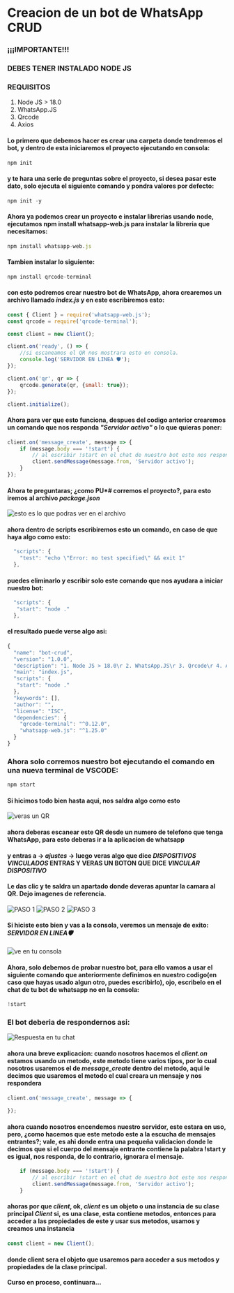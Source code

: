 # Creacion de un bot de WhatsApp CRUD
### ¡¡¡IMPORTANTE!!!
### DEBES TENER INSTALADO NODE JS
### REQUISITOS
1. Node JS > 18.0
2. WhatsApp.JS
3. Qrcode
4. Axios

#### Lo primero que debemos hacer es crear una carpeta donde tendremos el bot, y dentro de esta iniciaremos el proyecto ejecutando en consola:
```javascript
npm init
```
#### y te hara una serie de preguntas sobre el proyecto, si desea pasar este dato, solo ejecuta el siguiente comando y pondra valores por defecto:
```javascript
npm init -y
```

#### Ahora ya podemos crear un proyecto e instalar librerias usando node, ejecutamos npm install whatsapp-web.js para instalar la libreria que necesitamos:
```javascript
npm install whatsapp-web.js
```
#### Tambien instalar lo siguiente:
```javascript
npm install qrcode-terminal
```

#### con esto podremos crear nuestro bot de WhatsApp, ahora crearemos un archivo llamado *index.js* y en este escribiremos esto:
```javascript
const { Client } = require('whatsapp-web.js');
const qrcode = require('qrcode-terminal');

const client = new Client();

client.on('ready', () => {
    //si escaneamos el QR nos mostrara esto en consola.
    console.log('SERVIDOR EN LINEA 🛡️');
});

client.on('qr', qr => {
    qrcode.generate(qr, {small: true});
});

client.initialize();

```
#### Ahora para ver que esto funciona, despues del codigo anterior crearemos un comando que nos responda *"Servidor activo"* o lo que quieras poner:
```javascript
client.on('message_create', message => {
	if (message.body === '!start') {
		// al escribir !start en el chat de nuestro bot este nos respondera con "Servidor activo"
		client.sendMessage(message.from, 'Servidor activo');
	}
});

```
#### Ahora te preguntaras; ¿como PU*# corremos el proyecto?, para esto iremos al archivo *package.json*
![esto es lo que podras ver en el archivo](./imgs/package.json.png)

#### ahora dentro de scripts escribiremos esto un comando, en caso de que haya algo como esto:
```javascript
  "scripts": {
    "test": "echo \"Error: no test specified\" && exit 1"
  },
```
#### puedes eliminarlo y escribir solo este comando que nos ayudara a iniciar nuestro bot:
```javascript
  "scripts": {
   "start": "node ."
  },
```
#### el resultado puede verse algo asi:
```javascript
{
  "name": "bot-crud",
  "version": "1.0.0",
  "description": "1. Node JS > 18.0\r 2. WhatsApp.JS\r 3. Qrcode\r 4. Axios",
  "main": "index.js",
  "scripts": {
   "start": "node ."
  },
  "keywords": [],
  "author": "",
  "license": "ISC",
  "dependencies": {
    "qrcode-terminal": "^0.12.0",
    "whatsapp-web.js": "^1.25.0"
  }
}
```
### Ahora solo corremos nuestro bot ejecutando el comando en una nueva terminal de VSCODE:
```javascript
npm start
```

#### Si hicimos todo bien hasta aqui, nos saldra algo como esto
![veras un QR](./imgs/QRINIICIO.png)

#### ahora deberas escanear este QR desde un numero de telefono que tenga WhatsApp, para esto deberas ir a la aplicacion de whatsapp
#### y entras a -> *ajustes* -> luego veras algo que dice *DISPOSITIVOS VINCULADOS* ENTRAS Y VERAS UN BOTON QUE DICE *VINCULAR DISPOSITIVO*
#### Le das clic y te saldra un apartado donde deveras apuntar la camara al QR. Dejo imagenes de referencia.
![PASO 1](./imgs/ajustes.jpg)
![PASO 2](./imgs/dispositivos.jpg)
![PASO 3](./imgs/scan.jpg)

#### Si hiciste esto bien y vas a la consola, veremos un mensaje de exito: *SERVIDOR EN LINEA🛡️*
![ve en tu consola](./imgs/servicio%20activo.png)

#### Ahora, solo debemos de probar nuestro bot, para ello vamos a usar el siguiente comando que anteriormente definimos en nuestro codigo(en caso que hayas usado algun otro, puedes escribirlo), ojo, escribelo en el chat de tu bot de whatsapp no en la consola:
```javascript
!start
```
### El bot deberia de respondernos asi:
![Respuesta en tu chat](./imgs/respuestadelbot.jpg)


#### ahora una breve explicacion: cuando nosotros hacemos el *client.on* estamos usando un metodo, este metodo tiene varios tipos, por lo cual nosotros usaremos el de *message_create* dentro del metodo, aqui le decimos que usaremos el metodo el cual creara un mensaje y nos respondera
```javascript
client.on('message_create', message => {
  
});
```

#### ahora cuando nosotros encendemos nuestro servidor, este estara en uso, pero, ¿como hacemos que este metodo este a la escucha de mensajes entrantes?; vale, es ahi donde entra una pequeña validacion donde le decimos que si el cuerpo del mensaje entrante contiene la palabra !start y es igual, nos responda, de lo contrario, ignorara el mensaje.

```javascript
	if (message.body === '!start') {
		// al escribir !start en el chat de nuestro bot este nos respondera con "Servidor activo"
		client.sendMessage(message.from, 'Servidor activo');
	}
```
#### ahoras por que *client*, ok, *client*  es un objeto o  una instancia de su clase principal *Client* si, es una clase, esta contiene metodos, entonces para acceder a las propiedades de este y usar sus metodos, usamos y creamos una instancia
```javascript
const client = new Client();
```
#### donde **client** sera el objeto que usaremos para acceder a sus metodos y propiedades de la clase principal.

**Curso en proceso, continuara...**
